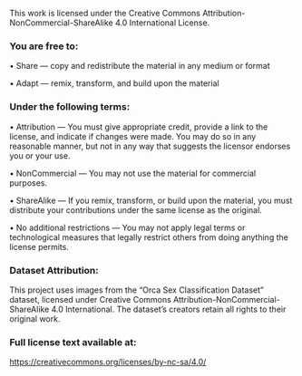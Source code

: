 This work is licensed under the Creative Commons
Attribution-NonCommercial-ShareAlike 4.0 International License.

### You are free to:
 • Share — copy and redistribute the material in any medium or format
 
 • Adapt — remix, transform, and build upon the material

### Under the following terms:
 • Attribution — You must give appropriate credit, provide a link to the license, and indicate if changes were made. You may do so in any
 reasonable manner, but not in any way that suggests the licensor endorses you or your use.
   
 • NonCommercial — You may not use the material for commercial purposes.
 
 • ShareAlike — If you remix, transform, or build upon the material, you must distribute your contributions under the same license as the original.
 
 • No additional restrictions — You may not apply legal terms or technological measures that legally restrict others from doing anything the license permits.

### Dataset Attribution:
This project uses images from the “Orca Sex Classification Dataset” dataset,
licensed under Creative Commons Attribution-NonCommercial-ShareAlike 4.0 International.
The dataset’s creators retain all rights to their original work.

### Full license text available at:
https://creativecommons.org/licenses/by-nc-sa/4.0/
